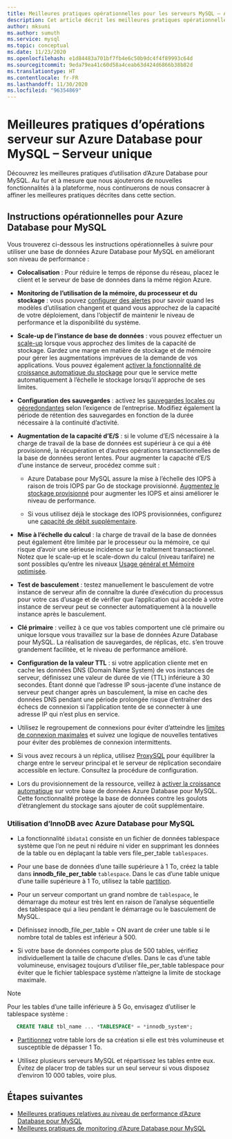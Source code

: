 ```yaml
---
title: Meilleures pratiques opérationnelles pour les serveurs MySQL – Azure Database pour MySQL
description: Cet article décrit les meilleures pratiques opérationnelles d’une base de données MySQL sur Azure.
author: mksuni
ms.author: sumuth
ms.service: mysql
ms.topic: conceptual
ms.date: 11/23/2020
ms.openlocfilehash: e1d84483a701bf7fb4e6c50b9dc4f4f89993c64d
ms.sourcegitcommit: 9eda79ea41c60d58a4ceab63d424d6866b38b82d
ms.translationtype: HT
ms.contentlocale: fr-FR
ms.lasthandoff: 11/30/2020
ms.locfileid: "96354869"
---
```

# <a name="best-practices-for-server-operations-on-azure-database-for-mysql--single-server"></a>Meilleures pratiques d’opérations serveur sur Azure Database pour MySQL – Serveur unique

Découvrez les meilleures pratiques d’utilisation d’Azure Database pour MySQL. Au fur et à mesure que nous ajouterons de nouvelles fonctionnalités à la plateforme, nous continuerons de nous consacrer à affiner les meilleures pratiques décrites dans cette section.

## <a name="azure-database-for-mysql-operational-guidelines"></a>Instructions opérationnelles pour Azure Database pour MySQL 

Vous trouverez ci-dessous les instructions opérationnelles à suivre pour utiliser une base de données Azure Database pour MySQL en améliorant son niveau de performance : 

* **Colocalisation** : Pour réduire le temps de réponse du réseau, placez le client et le serveur de base de données dans la même région Azure.

* **Monitoring de l’utilisation de la mémoire, du processeur et du stockage** : vous pouvez [configurer des alertes](howto-alert-on-metric.md) pour savoir quand les modèles d’utilisation changent et quand vous approchez de la capacité de votre déploiement, dans l’objectif de maintenir le niveau de performance et la disponibilité du système. 

* **Scale-up de l’instance de base de données** : vous pouvez effectuer un [scale-up](howto-create-manage-server-portal.md) lorsque vous approchez des limites de la capacité de stockage. Gardez une marge en matière de stockage et de mémoire pour gérer les augmentations imprévues de la demande de vos applications. Vous pouvez également [activer la fonctionnalité de croissance automatique du stockage](howto-auto-grow-storage-portal.md) pour que le service mette automatiquement à l’échelle le stockage lorsqu’il approche de ses limites. 

* **Configuration des sauvegardes** : activez les [sauvegardes locales ou géoredondantes](howto-restore-server-portal.md#set-backup-configuration) selon l’exigence de l’entreprise. Modifiez également la période de rétention des sauvegardes en fonction de la durée nécessaire à la continuité d’activité. 

* **Augmentation de la capacité d’E/S** : si le volume d’E/S nécessaire à la charge de travail de la base de données est supérieur à ce qui a été provisionné, la récupération et d’autres opérations transactionnelles de la base de données seront lentes. Pour augmenter la capacité d’E/S d’une instance de serveur, procédez comme suit : 

    * Azure Database pour MySQL assure la mise à l’échelle des IOPS à raison de trois IOPS par Go de stockage provisionné. [Augmentez le stockage provisionné](howto-create-manage-server-portal.md#scale-storage-up) pour augmenter les IOPS et ainsi améliorer le niveau de performance. 

    * Si vous utilisez déjà le stockage des IOPS provisionnées, configurez une [capacité de débit supplémentaire](howto-create-manage-server-portal.md#scale-storage-up). 

* **Mise à l’échelle du calcul** : la charge de travail de la base de données peut également être limitée par le processeur ou la mémoire, ce qui risque d’avoir une sérieuse incidence sur le traitement transactionnel. Notez que le scale-up et le scale-down du calcul (niveau tarifaire) ne sont possibles qu’entre les niveaux [Usage général et Mémoire optimisée](concepts-pricing-tiers.md). 

* **Test de basculement** : testez manuellement le basculement de votre instance de serveur afin de connaître la durée d’exécution du processus pour votre cas d’usage et de vérifier que l’application qui accède à votre instance de serveur peut se connecter automatiquement à la nouvelle instance après le basculement.

* **Clé primaire** : veillez à ce que vos tables comportent une clé primaire ou unique lorsque vous travaillez sur la base de données Azure Database pour MySQL. La réalisation de sauvegardes, de réplicas, etc. s’en trouve grandement facilitée, et le niveau de performance amélioré.

* **Configuration de la valeur TTL** : si votre application cliente met en cache les données DNS (Domain Name System) de vos instances de serveur, définissez une valeur de durée de vie (TTL) inférieure à 30 secondes. Étant donné que l’adresse IP sous-jacente d’une instance de serveur peut changer après un basculement, la mise en cache des données DNS pendant une période prolongée risque d’entraîner des échecs de connexion si l’application tente de se connecter à une adresse IP qui n’est plus en service.

* Utilisez le regroupement de connexions pour éviter d’atteindre les [limites de connexion maximales](concepts-server-parameters.md#max_connections) et suivez une logique de nouvelles tentatives pour éviter des problèmes de connexion intermittents. 

* Si vous avez recours à un réplica, utilisez [ProxySQL](https://techcommunity.microsoft.com/t5/azure-database-for-mysql/scaling-an-azure-database-for-mysql-workload-running-on/ba-p/1105847) pour équilibrer la charge entre le serveur principal et le serveur de réplication secondaire accessible en lecture. Consultez la procédure de configuration. </br> 

* Lors du provisionnement de la ressource, veillez à [activer la croissance automatique](howto-auto-grow-storage-portal.md) sur votre base de données Azure Database pour MySQL. Cette fonctionnalité protège la base de données contre les goulots d’étranglement du stockage sans ajouter de coût supplémentaire. </br> 


### <a name="using-innodb-with-azure-database-for-mysql"></a>Utilisation d’InnoDB avec Azure Database pour MySQL

*   La fonctionnalité `ibdata1` consiste en un fichier de données tablespace système que l’on ne peut ni réduire ni vider en supprimant les données de la table ou en déplaçant la table vers file_per_table `tablespaces`.

* Pour une base de données d’une taille supérieure à 1 To, créez la table dans **innodb_file_per_table** `tablespace`. Dans le cas d’une table unique d’une taille supérieure à 1 To, utilisez la table [partition](https://dev.mysql.com/doc/refman/5.7/en/partitioning.html).

*   Pour un serveur comportant un grand nombre de `tablespace`, le démarrage du moteur est très lent en raison de l’analyse séquentielle des tablespace qui a lieu pendant le démarrage ou le basculement de MySQL. 

* Définissez innodb_file_per_table = ON avant de créer une table si le nombre total de tables est inférieur à 500.

* Si votre base de données comporte plus de 500 tables, vérifiez individuellement la taille de chacune d’elles. Dans le cas d’une table volumineuse, envisagez toujours d’utiliser file_per_table tablespace pour éviter que le fichier tablespace système n’atteigne la limite de stockage maximale.

> [!NOTE]
> Pour les tables d’une taille inférieure à 5 Go, envisagez d’utiliser le tablespace système : 
> ```sql
>    CREATE TABLE tbl_name ... *TABLESPACE* = *innodb_system*;
> ```

* [Partitionnez](https://dev.mysql.com/doc/refman/5.7/en/partitioning.html) votre table lors de sa création si elle est très volumineuse et susceptible de dépasser 1 To.

* Utilisez plusieurs serveurs MySQL et répartissez les tables entre eux. Évitez de placer trop de tables sur un seul serveur si vous disposez d’environ 10 000 tables, voire plus. 

## <a name="next-steps"></a>Étapes suivantes
- [Meilleures pratiques relatives au niveau de performance d’Azure Database pour MySQL](concept-performance-best-practices.md)
- [Meilleures pratiques de monitoring d’Azure Database pour MySQL](concept-monitoring-best-practices.md)
